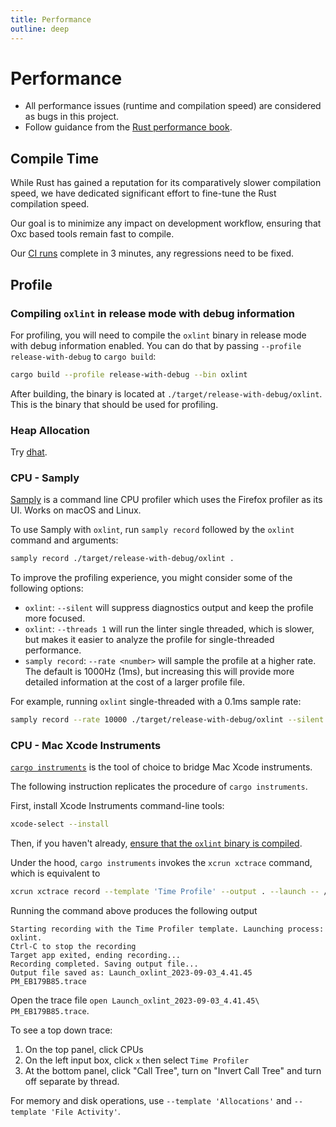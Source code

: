 ```yaml
---
title: Performance
outline: deep
---
```


# Performance

- All performance issues (runtime and compilation speed) are considered as bugs in this project.
- Follow guidance from the [Rust performance book](https://nnethercote.github.io/perf-book/introduction.html).

## Compile Time

While Rust has gained a reputation for its comparatively slower compilation speed,
we have dedicated significant effort to fine-tune the Rust compilation speed.

Our goal is to minimize any impact on development workflow,
ensuring that Oxc based tools remain fast to compile.

Our [CI runs](https://github.com/oxc-project/oxc/actions/workflows/ci.yml?query=branch%3Amain) complete in 3 minutes,
any regressions need to be fixed.

## Profile

### Compiling `oxlint` in release mode with debug information

For profiling, you will need to compile the `oxlint` binary in release mode with debug information enabled. You can do that by passing `--profile release-with-debug` to `cargo build`:

```bash
cargo build --profile release-with-debug --bin oxlint
```

After building, the binary is located at `./target/release-with-debug/oxlint`. This is the binary that should be used for profiling.

### Heap Allocation

Try [dhat](https://docs.rs/dhat/latest/dhat).

### CPU - Samply

[Samply](https://github.com/mstange/samply) is a command line CPU profiler which uses the Firefox profiler as its UI. Works on macOS and Linux.

To use Samply with `oxlint`, run `samply record` followed by the `oxlint` command and arguments:

```bash
samply record ./target/release-with-debug/oxlint .
```

To improve the profiling experience, you might consider some of the following options:

- `oxlint`: `--silent` will suppress diagnostics output and keep the profile more focused.
- `oxlint`: `--threads 1` will run the linter single threaded, which is slower, but makes it easier to analyze the profile for single-threaded performance.
- `samply record`: `--rate <number>` will sample the profile at a higher rate. The default is 1000Hz (1ms), but increasing this will provide more detailed information at the cost of a larger profile file.

For example, running `oxlint` single-threaded with a 0.1ms sample rate:

```bash
samply record --rate 10000 ./target/release-with-debug/oxlint --silent --threads 1 .
```

### CPU - Mac Xcode Instruments

[`cargo instruments`](https://github.com/cmyr/cargo-instruments) is the tool of choice to bridge Mac Xcode instruments.

The following instruction replicates the procedure of `cargo instruments`.

First, install Xcode Instruments command-line tools:

```bash
xcode-select --install
```

Then, if you haven't already, [ensure that the `oxlint` binary is compiled](#compiling-oxlint-in-release-mode-with-debug-information).

Under the hood, `cargo instruments` invokes the `xcrun xctrace` command, which is equivalent to

```bash
xcrun xctrace record --template 'Time Profile' --output . --launch -- /path/to/oxc/target/release-with-debug/oxlint
```

Running the command above produces the following output

```
Starting recording with the Time Profiler template. Launching process: oxlint.
Ctrl-C to stop the recording
Target app exited, ending recording...
Recording completed. Saving output file...
Output file saved as: Launch_oxlint_2023-09-03_4.41.45 PM_EB179B85.trace
```

Open the trace file `open Launch_oxlint_2023-09-03_4.41.45\ PM_EB179B85.trace`.

To see a top down trace:

1. On the top panel, click CPUs
2. On the left input box, click `x` then select `Time Profiler`
3. At the bottom panel, click "Call Tree", turn on "Invert Call Tree" and turn off separate by thread.

For memory and disk operations, use `--template 'Allocations'` and `--template 'File Activity'`.
